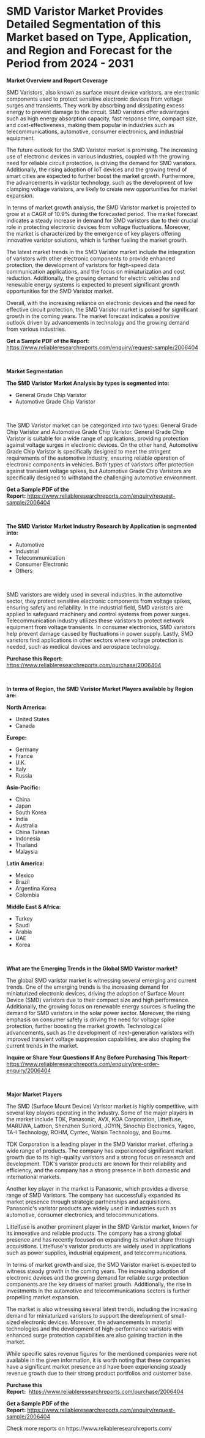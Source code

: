 <p><h1>SMD Varistor Market Provides Detailed Segmentation of this Market based on Type, Application, and Region and Forecast for the Period from 2024 - 2031</h1></p><p><strong>Market Overview and Report Coverage</strong></p>
<p><p>SMD Varistors, also known as surface mount device varistors, are electronic components used to protect sensitive electronic devices from voltage surges and transients. They work by absorbing and dissipating excess energy to prevent damage to the circuit. SMD varistors offer advantages such as high energy absorption capacity, fast response time, compact size, and cost-effectiveness, making them popular in industries such as telecommunications, automotive, consumer electronics, and industrial equipment.</p><p>The future outlook for the SMD Varistor market is promising. The increasing use of electronic devices in various industries, coupled with the growing need for reliable circuit protection, is driving the demand for SMD varistors. Additionally, the rising adoption of IoT devices and the growing trend of smart cities are expected to further boost the market growth. Furthermore, the advancements in varistor technology, such as the development of low clamping voltage varistors, are likely to create new opportunities for market expansion.</p><p>In terms of market growth analysis, the SMD Varistor market is projected to grow at a CAGR of 10.9% during the forecasted period. The market forecast indicates a steady increase in demand for SMD varistors due to their crucial role in protecting electronic devices from voltage fluctuations. Moreover, the market is characterized by the emergence of key players offering innovative varistor solutions, which is further fueling the market growth.</p><p>The latest market trends in the SMD Varistor market include the integration of varistors with other electronic components to provide enhanced protection, the development of varistors for high-speed data communication applications, and the focus on miniaturization and cost reduction. Additionally, the growing demand for electric vehicles and renewable energy systems is expected to present significant growth opportunities for the SMD Varistor market.</p><p>Overall, with the increasing reliance on electronic devices and the need for effective circuit protection, the SMD Varistor market is poised for significant growth in the coming years. The market forecast indicates a positive outlook driven by advancements in technology and the growing demand from various industries.</p></p>
<p><strong>Get a Sample PDF of the Report:</strong> <a href="https://www.reliableresearchreports.com/enquiry/request-sample/2006404">https://www.reliableresearchreports.com/enquiry/request-sample/2006404</a></p>
<p>&nbsp;</p>
<p><strong>Market Segmentation</strong></p>
<p><strong>The SMD Varistor Market Analysis by types is segmented into:</strong></p>
<p><ul><li>General Grade Chip Varistor</li><li>Automotive Grade Chip Varistor</li></ul></p>
<p>&nbsp;</p>
<p><p>The SMD Varistor market can be categorized into two types: General Grade Chip Varistor and Automotive Grade Chip Varistor. General Grade Chip Varistor is suitable for a wide range of applications, providing protection against voltage surges in electronic devices. On the other hand, Automotive Grade Chip Varistor is specifically designed to meet the stringent requirements of the automotive industry, ensuring reliable operation of electronic components in vehicles. Both types of varistors offer protection against transient voltage spikes, but Automotive Grade Chip Varistors are specifically designed to withstand the challenging automotive environment.</p></p>
<p><strong>Get a Sample PDF of the Report:</strong>&nbsp;<a href="https://www.reliableresearchreports.com/enquiry/request-sample/2006404">https://www.reliableresearchreports.com/enquiry/request-sample/2006404</a></p>
<p>&nbsp;</p>
<p><strong>The SMD Varistor Market Industry Research by Application is segmented into:</strong></p>
<p><ul><li>Automotive</li><li>Industrial</li><li>Telecommunication</li><li>Consumer Electronic</li><li>Others</li></ul></p>
<p>&nbsp;</p>
<p><p>SMD varistors are widely used in several industries. In the automotive sector, they protect sensitive electronic components from voltage spikes, ensuring safety and reliability. In the industrial field, SMD varistors are applied to safeguard machinery and control systems from power surges. Telecommunication industry utilizes these varistors to protect network equipment from voltage transients. In consumer electronics, SMD varistors help prevent damage caused by fluctuations in power supply. Lastly, SMD varistors find applications in other sectors where voltage protection is needed, such as medical devices and aerospace technology.</p></p>
<p><strong>Purchase this Report:</strong>&nbsp; <a href="https://www.reliableresearchreports.com/purchase/2006404">https://www.reliableresearchreports.com/purchase/2006404</a></p>
<p>&nbsp;</p>
<p><strong>In terms of Region, the SMD Varistor Market Players available by Region are:</strong></p>
<p>
    <p> <strong> North America: </strong>
        <ul>
            <li>United States</li>
            <li>Canada</li>
        </ul>
        </p> 
    <p> <strong> Europe: </strong>
        <ul>
            <li>Germany</li>
            <li>France</li>
            <li>U.K.</li>
            <li>Italy</li>
            <li>Russia</li>
        </ul>
        </p> 
    <p> <strong> Asia-Pacific: </strong>
        <ul>
            <li>China</li>
            <li>Japan</li>
            <li>South Korea</li>
            <li>India</li>
            <li>Australia</li>
            <li>China Taiwan</li>
            <li>Indonesia</li>
            <li>Thailand</li>
            <li>Malaysia</li>
        </ul>
        </p> 
    <p> <strong> Latin America: </strong>
        <ul>
            <li>Mexico</li>
            <li>Brazil</li>
            <li>Argentina Korea</li>
            <li>Colombia</li>
        </ul>
        </p> 
    <p> <strong> Middle East & Africa: </strong>
        <ul>
            <li>Turkey</li>
            <li>Saudi</li>
            <li>Arabia</li>
            <li>UAE</li>
            <li>Korea</li>
        </ul>
    </p>
    </p>
<p>&nbsp;</p>
<p><strong>What are the Emerging Trends in the Global SMD Varistor market?</strong></p>
<p><p>The global SMD varistor market is witnessing several emerging and current trends. One of the emerging trends is the increasing demand for miniaturized electronic devices, driving the adoption of Surface Mount Device (SMD) varistors due to their compact size and high performance. Additionally, the growing focus on renewable energy sources is fueling the demand for SMD varistors in the solar power sector. Moreover, the rising emphasis on consumer safety is driving the need for voltage spike protection, further boosting the market growth. Technological advancements, such as the development of next-generation varistors with improved transient voltage suppression capabilities, are also shaping the current trends in the market.</p></p>
<p><strong>Inquire or Share Your Questions If Any Before Purchasing This Report</strong>- <a href="https://www.reliableresearchreports.com/enquiry/pre-order-enquiry/2006404">https://www.reliableresearchreports.com/enquiry/pre-order-enquiry/2006404</a></p>
<p>&nbsp;</p>
<p><strong>Major Market Players</strong></p>
<p><p>The SMD (Surface Mount Device) Varistor market is highly competitive, with several key players operating in the industry. Some of the major players in the market include TDK, Panasonic, AVX, KOA Corporation, Littelfuse, MARUWA, Lattron, Shenzhen Sunlord, JOYIN, Sinochip Electronics, Yageo, TA-I Technology, ROHM, Cyntec, Walsin Technology, and Bourns. </p><p>TDK Corporation is a leading player in the SMD Varistor market, offering a wide range of products. The company has experienced significant market growth due to its high-quality varistors and a strong focus on research and development. TDK's varistor products are known for their reliability and efficiency, and the company has a strong presence in both domestic and international markets.</p><p>Another key player in the market is Panasonic, which provides a diverse range of SMD Varistors. The company has successfully expanded its market presence through strategic partnerships and acquisitions. Panasonic's varistor products are widely used in industries such as automotive, consumer electronics, and telecommunications.</p><p>Littelfuse is another prominent player in the SMD Varistor market, known for its innovative and reliable products. The company has a strong global presence and has recently focused on expanding its market share through acquisitions. Littelfuse's varistor products are widely used in applications such as power supplies, industrial equipment, and telecommunications.</p><p>In terms of market growth and size, the SMD Varistor market is expected to witness steady growth in the coming years. The increasing adoption of electronic devices and the growing demand for reliable surge protection components are the key drivers of market growth. Additionally, the rise in investments in the automotive and telecommunications sectors is further propelling market expansion.</p><p>The market is also witnessing several latest trends, including the increasing demand for miniaturized varistors to support the development of small-sized electronic devices. Moreover, the advancements in material technologies and the development of high-performance varistors with enhanced surge protection capabilities are also gaining traction in the market.</p><p>While specific sales revenue figures for the mentioned companies were not available in the given information, it is worth noting that these companies have a significant market presence and have been experiencing steady revenue growth due to their strong product portfolios and customer base.</p></p>
<p><strong>Purchase this Report:</strong>&nbsp;&nbsp;<a href="https://www.reliableresearchreports.com/purchase/2006404">https://www.reliableresearchreports.com/purchase/2006404</a></p>
<p></p>
<p><strong>Get a Sample PDF of the Report:</strong>&nbsp;<a href="https://www.reliableresearchreports.com/enquiry/request-sample/2006404">https://www.reliableresearchreports.com/enquiry/request-sample/2006404</a></p>
<p>Check more reports on https://www.reliableresearchreports.com/</p>